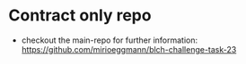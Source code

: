 # Contract only repo
- checkout the main-repo for further information: https://github.com/mirioeggmann/blch-challenge-task-23
